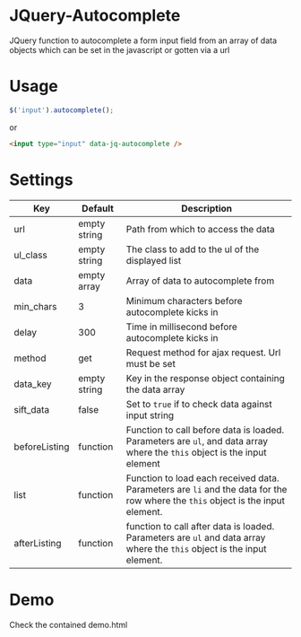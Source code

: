 # JQuery-Autocomplete
JQuery function to autocomplete a form input field from an array of data objects which can be set in the javascript or gotten via a url

# Usage
````js
$('input').autocomplete();
````
or

````html
<input type="input" data-jq-autocomplete />
````
# Settings

Key|Default|Description
---|-------|-----------
url|empty string|Path from which to access the data
ul_class|empty string|The class to add to the ul of the displayed list
data|empty array|Array of data to autocomplete from
min_chars|3|Minimum characters before autocomplete kicks in
delay|300|Time in millisecond before autocomplete kicks in
method|get|Request method for ajax request. Url must be set
data_key|empty string|Key in the response object containing the data array
sift_data|false|Set to `true` if to check data against input string
beforeListing|function|Function to call before data is loaded. Parameters are `ul`, and data array where the `this` object is the input element
list|function|Function to load each received data. Parameters are `li` and the data for the row where the `this` object is the input element.
afterListing|function|function to call after data is loaded. Parameters are `ul` and data array where the `this` object is the input element.

# Demo
Check the contained demo.html